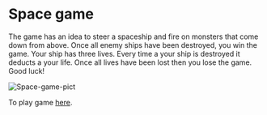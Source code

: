 # Space game

The game has an idea to steer a spaceship and fire on monsters that come down from above. Once all enemy ships have been destroyed, you win the game. Your ship has three lives. Every time a your ship is destroyed it deducts a your life. Once all lives have been lost then you lose the game. Good luck!

![Space-game-pict](https://github.com/samulikn/web-dev-for-beginners/blob/main/space-game/images/space-game.png)

To play game [here](https://samulikn.github.io/web-dev-for-beginners/space-game/).
